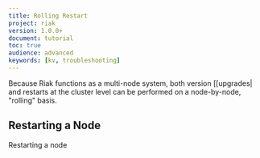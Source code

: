 ```yaml
---
title: Rolling Restart
project: riak
version: 1.0.0+
document: tutorial
toc: true
audience: advanced
keywords: [kv, troubleshooting]
---
```


Because Riak functions as a multi-node system, both version [[upgrades| and restarts at the cluster level can be performed on a node-by-node, "rolling" basis.

## Restarting a Node

Restarting a node 

